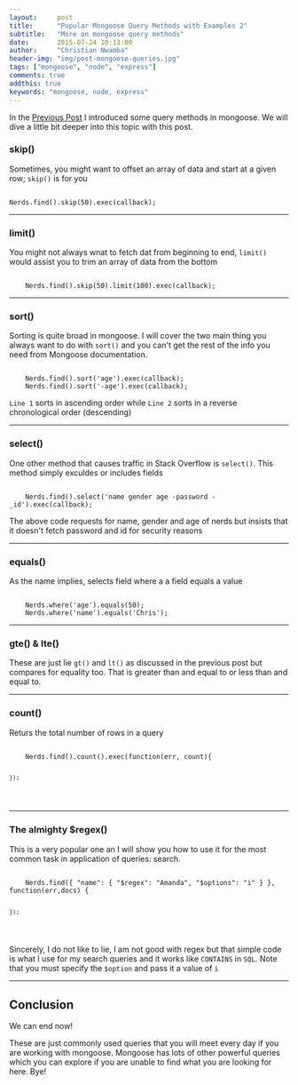```yaml
---
layout:     post
title:      "Popular Mongoose Query Methods with Examples 2"
subtitle:   "More on mongoose query methods"
date:       2015-07-24 10:13:00
author:     "Christian Nwamba"
header-img: "img/post-mongoose-queries.jpg"
tags: ["mongoose", "node", "express"]
comments: true
addthis: true
keywords: "mongoose, node, express"
---
```


<p>In the <a href="{{site.baseUrl}}/2015/07/24/popular-mongoose-query-methods-with-examples">Previous Post</a>
I introduced some query methods in mongoose. We will dive a little bit deeper into this topic with
this post.
</p>

<h3>skip()</h3>
<p>
    Sometimes, you might want to offset an array of data and start at a given row; <code>skip()</code>
    is for you
</p>

<pre class="line-numbers" data-line="1"><code class="language-javascript">
Nerds.find().skip(50).exec(callback);
</code></pre>
<hr>


<h3>limit()</h3>
<p>
    You might not always wnat to fetch dat from beginning to end, <code>limit()</code> would
    assist you to trim an array of data from the bottom
</p>
<pre class="line-numbers" data-line="1"><code class="language-javascript">
    Nerds.find().skip(50).limit(100).exec(callback);
</code></pre>
<hr>

<h3>sort()</h3>
<p>
    Sorting is quite broad in mongoose. I will cover the two main thing you always want 
    to do with <code>sort()</code> and you can't get the rest of the info you need from 
    Mongoose documentation.
</p>
<pre class="line-numbers" data-line="1"><code class="language-javascript">
    Nerds.find().sort('age').exec(callback);
    Nerds.find().sort('-age').exec(callback);
</code></pre>
<p>
    <code>Line 1</code> sorts in ascending order while <code>Line 2</code>
    sorts in a reverse chronological order (descending)
</p>
<hr>

<h3>select()</h3>
<p>
    One other method that causes traffic in Stack Overflow is <code>select()</code>.
    This method simply exculdes or includes fields
</p>
<pre class="line-numbers" data-line="1"><code class="language-javascript">
    Nerds.find().select('name gender age -password -_id').exec(callback);
</code></pre>
<p>
    The above code requests for name, gender and age of nerds but insists that it doesn't
    fetch password and id for security reasons
</p>
<hr>

<h3>equals()</h3>
<p>
    As the name implies, selects field where a a field equals a value
</p>
<pre class="line-numbers"><code class="language-javascript">
    Nerds.where('age').equals(50);
    Nerds.where('name').equals('Chris');
</code></pre>
<hr>

<h3>gte() &amp; lte()</h3>
<p>
    These are just lie <code>gt()</code> and <code>lt()</code> as discussed in the previous post
    but compares for equality too. That is greater than and equal to or less 
    than and equal to.
</p>
<hr>

<h3>count()</h3>
<p>
    Returs the total number of rows in a query
</p>
<pre class="line-numbers"><code class="language-javascript">
    Nerds.find().count().exec(function(err, count){
    
    });
</code></pre>
<hr>

<h3>The almighty $regex()</h3>
<p>
    This is a very popular one an I will show you how to use it
    for the most common task in application of queries: search.
</p>
<pre class="line-numbers"><code class="language-javascript">
    Nerds.find({ "name": { "$regex": "Amanda", "$options": "i" } }, function(err,docs) { 
        
    });
</code></pre>
<p>Sincerely, I do not like to lie, I am not good with regex but that simple code is what I
use for my search queries and it works like <code>CONTAINS</code> in <code>SQL</code>.
Note that you must specify the <code>$option</code> and pass it a value of <code>i</code>
</p>
<hr>

<h2>Conclusion</h2>
<p>We can end now!</p>
<p>These are just commonly used queries that you will meet every day if you
are working with mongoose. Mongoose has lots of other powerful queries which you can explore
if you are unable to find what you are looking for here. Bye!</p>